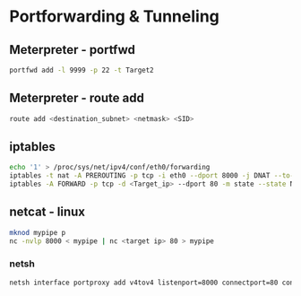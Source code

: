 # Portforwarding & Tunneling
## Meterpreter - portfwd
```bash
portfwd add -l 9999 -p 22 -t Target2
```

## Meterpreter - route add
```bash
route add <destination_subnet> <netmask> <SID>
```

## iptables
```bash
echo '1' > /proc/sys/net/ipv4/conf/eth0/forwarding
iptables -t nat -A PREROUTING -p tcp -i eth0 --dport 8000 -j DNAT --to-destination <target_ip>:<port>
iptables -A FORWARD -p tcp -d <Target_ip> --dport 80 -m state --state NEW,ESTABLISHED,RELATED -j ACCEPT
```

## netcat - linux
```bash
mknod mypipe p
nc -nvlp 8000 < mypipe | nc <target ip> 80 > mypipe
```

### netsh
```cmd
netsh interface portproxy add v4tov4 listenport=8000 connectport=80 connectaddress=<target IP>
```
